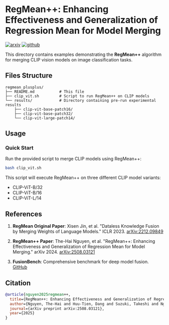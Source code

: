 # RegMean++: Enhancing Effectiveness and Generalization of Regression Mean for Model Merging

[![arxiv](https://img.shields.io/badge/arXiv-2508.03121-b31b1b.svg)](https://www.arxiv.org/abs/2508.03121)
[![github](https://img.shields.io/badge/GitHub-Code-181717.svg)](https://github.com/nthehai01/RegMean-plusplus)

This directory contains examples demonstrating the **RegMean++** algorithm for merging CLIP vision models on image classification tasks.

## Files Structure

```
regmean_plusplus/
├── README.md           # This file
├── clip_vit.sh         # Script to run RegMean++ on CLIP models
└── results/            # Directory containing pre-run experimental results
    ├── clip-vit-base-patch16/
    ├── clip-vit-base-patch32/
    └── clip-vit-large-patch14/
```

## Usage

### Quick Start

Run the provided script to merge CLIP models using RegMean++:

```bash
bash clip_vit.sh
```

This script will execute RegMean++ on three different CLIP model variants:
- CLIP-ViT-B/32
- CLIP-ViT-B/16
- CLIP-ViT-L/14

## References

1. **RegMean Original Paper**: Xisen Jin, et al. "Dataless Knowledge Fusion by Merging Weights of Language Models." ICLR 2023. [arXiv:2212.09849](https://arxiv.org/abs/2212.09849)

2. **RegMean++ Paper**: The-Hai Nguyen, et al. "RegMean++: Enhancing Effectiveness and Generalization of Regression Mean for Model Merging." arXiv 2024. [arXiv:2508.03121](https://arxiv.org/abs/2508.03121)

3. **FusionBench**: Comprehensive benchmark for deep model fusion. [GitHub](https://github.com/tanganke/fusion_bench)

## Citation

```bibtex
@article{nguyen2025regmean++,
  title={RegMean++: Enhancing Effectiveness and Generalization of Regression Mean for Model Merging},
  author={Nguyen, The-Hai and Huu-Tien, Dang and Suzuki, Takeshi and Nguyen, Le-Minh},
  journal={arXiv preprint arXiv:2508.03121},
  year={2025}
}
```

